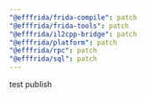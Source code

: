 ```yaml
---
"@efffrida/frida-compile": patch
"@efffrida/frida-tools": patch
"@efffrida/il2cpp-bridge": patch
"@efffrida/platform": patch
"@efffrida/rpc": patch
"@efffrida/sql": patch
---
```


test publish

